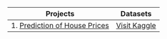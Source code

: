 
| Projects | Datasets |
|------------ | ---------|
| 1. [Prediction of House Prices](https://github.com/RxnAch/DeepLearning/blob/main/Predicting_House_Prices_on_kaggle.ipynb) |[Visit Kaggle](https://www.kaggle.com/c/house-prices-advanced-regression-techniques/data?select=test.csv)|
